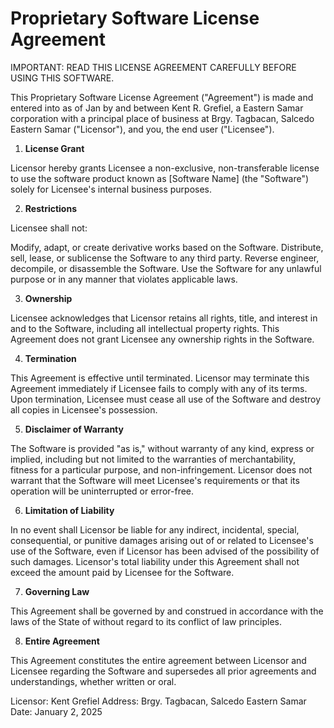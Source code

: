 # Proprietary Software License Agreement

IMPORTANT: READ THIS LICENSE AGREEMENT CAREFULLY BEFORE USING THIS SOFTWARE.

This Proprietary Software License Agreement ("Agreement") is made and entered into as of Jan by and between Kent R. Grefiel, a Eastern Samar corporation with a principal place of business at Brgy. Tagbacan, Salcedo Eastern Samar ("Licensor"), and you, the end user ("Licensee").

1. **License Grant**

Licensor hereby grants Licensee a non-exclusive, non-transferable license to use the software product known as [Software Name] (the "Software") solely for Licensee's internal business purposes.

2. **Restrictions**

Licensee shall not:

Modify, adapt, or create derivative works based on the Software.
Distribute, sell, lease, or sublicense the Software to any third party.
Reverse engineer, decompile, or disassemble the Software.
Use the Software for any unlawful purpose or in any manner that violates applicable laws.

3. **Ownership**

Licensee acknowledges that Licensor retains all rights, title, and interest in and to the Software, including all intellectual property rights. This Agreement does not grant Licensee any ownership rights in the Software.

4. **Termination**

This Agreement is effective until terminated. Licensor may terminate this Agreement immediately if Licensee fails to comply with any of its terms. Upon termination, Licensee must cease all use of the Software and destroy all copies in Licensee's possession.

5. **Disclaimer of Warranty**

The Software is provided "as is," without warranty of any kind, express or implied, including but not limited to the warranties of merchantability, fitness for a particular purpose, and non-infringement. Licensor does not warrant that the Software will meet Licensee's requirements or that its operation will be uninterrupted or error-free.

6. **Limitation of Liability**

In no event shall Licensor be liable for any indirect, incidental, special, consequential, or punitive damages arising out of or related to Licensee's use of the Software, even if Licensor has been advised of the possibility of such damages. Licensor's total liability under this Agreement shall not exceed the amount paid by Licensee for the Software.

7. **Governing Law**

This Agreement shall be governed by and construed in accordance with the laws of the State of  without regard to its conflict of law principles.

8. **Entire Agreement**

This Agreement constitutes the entire agreement between Licensor and Licensee regarding the Software and supersedes all prior agreements and understandings, whether written or oral.

Licensor: Kent Grefiel
Address: Brgy. Tagbacan, Salcedo Eastern Samar 
Date: January 2, 2025
